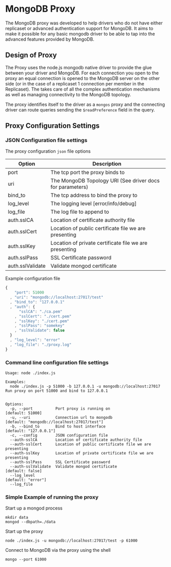 # MongoDB Proxy

The MongoDB proxy was developed to help drivers who do not have either replicaset or advanced authentication support for MongoDB. It aims to make it possible for any basic mongodb driver to be able to tap into the advanced features provided by MongoDB.

## Design of Proxy

The Proxy uses the node.js mongodb native driver to provide the glue between your driver and MongoDB. For each connection you open to the proxy an equal connection is opened to the MongoDB server on the other side (or in the case of a replicaset 1 connection per member in the Replicaset). The takes care of all the complex authentication mechanisms as well as managing connectivity to the MongoDB topology.

The proxy identifies itself to the driver as a `mongos` proxy and the connecting driver can route queries sending the `$readPreference` field in the query.

## Proxy Configuration Settings

### JSON Configuration file settings

The proxy configuration `json` file options

| Option           | Description |
|------------------|-------------|
| port             | The tcp port the proxy binds to |
| uri              | The MongoDB Topology URI (See driver docs for parameters) |
| bind_to          | The tcp address to bind the proxy to |
| log_level        | The logging level [error/info/debug] |
| log_file         | The log file to append to |
| auth.sslCA       | Location of certificate authority file |
| auth.sslCert     | Location of public certificate file we are presenting |
| auth.sslKey      | Location of private certificate file we are presenting |
| auth.sslPass     | SSL Certificate password |
| auth.sslValidate | Validate mongod certificate |

Example configuration file

```js
{
    "port": 51000
  , "uri": "mongodb://localhost:27017/test"
  , "bind_to": "127.0.0.1"
  , "auth": {
      "sslCA": "./ca.pem"
    , "sslCert": "./cert.pem"
    , "sslKey": "./cert.pem"
    , "sslPass": "somekey"
    , "sslValidate": false
  }
  , "log_level": "error"
  , "log_file": "./proxy.log"
}
```

### Command line configuration file settings

```
Usage: node ./index.js

Examples:
  node ./index.js -p 51000 -b 127.0.0.1 -u mongodb://localhost:27017    Run proxy on port 51000 and bind to 127.0.0.1


Options:
  -p, --port          Port proxy is running on                                [default: 51000]
  -u, --uri           Connection url to mongodb                               [default: "mongodb://localhost:27017/test"]
  -b, --bind_to       Bind to host interface                                  [default: "127.0.0.1"]
  -c, --config        JSON configuration file
  --auth-sslCA        Location of certificate authority file
  --auth-sslCert      Location of public certificate file we are presenting
  --auth-sslKey       Location of private certificate file we are presenting
  --auth-sslPass      SSL Certificate password
  --auth-sslValidate  Validate mongod certificate                             [default: false]
  --log_level                                                                 [default: "error"]
  --log_file
```

### Simple Example of running the proxy

Start up a mongod process

```
mkdir data
mongod --dbpath=./data
```

Start up the proxy

```
node ./index.js -u mongodb://localhost:27017/test -p 61000
```

Connect to MongoDB via the proxy using the shell

```
mongo --port 61000
```